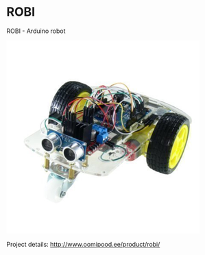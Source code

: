 ROBI
====

ROBI - Arduino robot

![connection](./images/ROBI_1.jpg)

Project details: http://www.oomipood.ee/product/robi/

